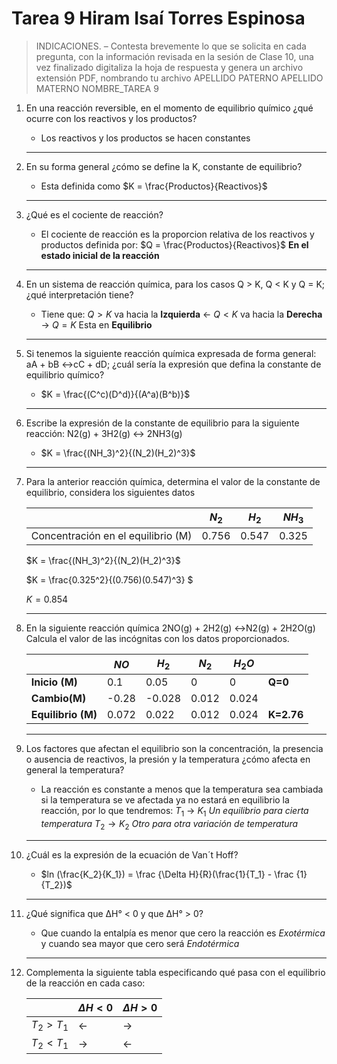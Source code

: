 # Tarea 9 Hiram Isaí Torres Espinosa

>INDICACIONES. – Contesta brevemente lo que se solicita en cada pregunta, con la información revisada
en la sesión de Clase 10, una vez finalizado digitaliza la hoja de respuesta y genera un archivo extensión
PDF, nombrando tu archivo APELLIDO PATERNO APELLIDO MATERNO NOMBRE_TAREA 9

1. En una reacción reversible, en el momento de equilibrio químico ¿qué ocurre con los reactivos y los
productos?
    - Los reactivos y los productos se hacen constantes
    ---
2. En su forma general ¿cómo se define la K, constante de equilibrio?
    - Esta definida como $K = \frac{Productos}{Reactivos}$
    ---
3. ¿Qué es el cociente de reacción?
    - El cociente de reacción es la proporcion relativa de los reactivos y productos definida por:
    $Q = \frac{Productos}{Reactivos}$
    **En el estado inicial de la reacción** 
    ---
4. En un sistema de reacción química, para los casos Q > K, Q < K y Q = K; ¿qué interpretación tiene?
    - Tiene que:
    $Q > K$ va hacia la **Izquierda** $\leftarrow$
    $Q < K$ va hacia la **Derecha** $\rightarrow$
    $Q = K$ Esta en **Equilibrio**
    ---

5. Si tenemos la siguiente reacción química expresada de forma general: aA + bB ↔cC + dD; ¿cuál sería la
expresión que defina la constante de equilibrio químico?
    - $K = \frac{(C^c)(D^d)}{(A^a)(B^b)}$ 
    ---
6. Escribe la expresión de la constante de equilibrio para la siguiente reacción: N2(g) + 3H2(g) ↔ 2NH3(g)
    - $K = \frac{(NH_3)^2}{(N_2)(H_2)^3}$ 
    ---
7. Para la anterior reacción química, determina el valor de la constante de equilibrio, considera los siguientes
datos

    | | $N_2$ |  $H_2$ | $NH_3$|
    |--|--|--|--|
    |Concentración en el equilibrio (M)|0.756|0.547|0.325|

    $K = \frac{(NH_3)^2}{(N_2)(H_2)^3}$ 

    $K = \frac{0.325^2}{(0.756)(0.547)^3} $

    $K = 0.854$
    
    ---

8. En la siguiente reacción química 2NO(g) + 2H2(g) ↔N2(g) + 2H2O(g)
 Calcula el valor de las incógnitas con los datos proporcionados.

    | | $NO$ | $H_2$ | $N_2$ | $H_2O$ | |
    |--|--|--|--|--|--|
    |**Inicio (M)**|0.1|0.05|0|0|**Q=0**|
    |**Cambio(M)**|-0.28|-0.028|0.012|0.024 | | 
    |**Equilibrio (M)**|0.072|0.022|0.012|0.024|**K=2.76**|  

    ---

9. Los factores que afectan el equilibrio son la concentración, la presencia o ausencia de reactivos, la presión
y la temperatura ¿cómo afecta en general la temperatura?
    - La reacción es constante a menos que la temperatura sea cambiada     si la temperatura se ve afectada ya no estará en equilibrio la reacción, por lo que tendremos: 
    $T_1$ $\rightarrow$ $K_1$ *Un equilibrio para cierta temperatura*
    $T_2 \rightarrow K_2$ *Otro para otra variación de temperatura*

    ---
10. ¿Cuál es la expresión de la ecuación de Van´t Hoff?
    - $ln (\frac{K_2}{K_1}) = \frac {\Delta H}{R}(\frac{1}{T_1} - \frac {1}{T_2})$
    ---

11. ¿Qué significa que ΔH° < 0 y que ΔH° > 0?
    - Que cuando la entalpía es menor que cero la reacción es *Exotérmica* y cuando sea mayor que cero será *Endotérmica*

    --- 
12. Complementa la siguiente tabla especificando qué pasa con el equilibrio de la reacción en cada caso:

    | |$\Delta H < 0$| $\Delta H>0$ |
    |--|--|--|
    | $T_2 > T_1$| $\leftarrow$|$\rightarrow$ |
    | $T_2 < T_1$| $\rightarrow$| $\leftarrow$|